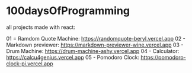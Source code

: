# 100daysOfProgramming

all projects made with react:

01 = Ramdom Quote Machine: https://randomquote-beryl.vercel.app
02 - Markdown previewer: https://markdown-previewer-wine.vercel.app
03 - Drum Machine: https://drum-machine-ashy.vercel.app
04 - Calculator: https://calcu4genius.vercel.app
05 - Pomodoro Clock: https://pomodoro-clock-pi.vercel.app